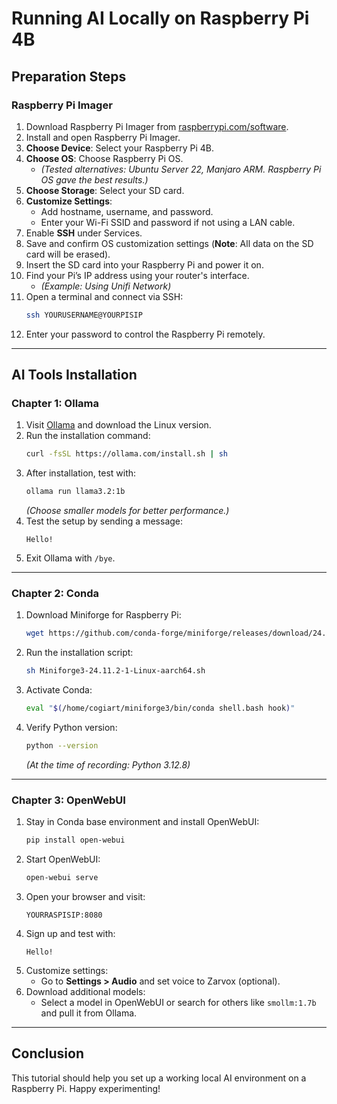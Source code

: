 # Running AI Locally on Raspberry Pi 4B

## Preparation Steps

### Raspberry Pi Imager
1. Download Raspberry Pi Imager from [raspberrypi.com/software](https://www.raspberrypi.com/software/).
2. Install and open Raspberry Pi Imager.
3. **Choose Device**: Select your Raspberry Pi 4B.
4. **Choose OS**: Choose Raspberry Pi OS.
   - *(Tested alternatives: Ubuntu Server 22, Manjaro ARM. Raspberry Pi OS gave the best results.)*
5. **Choose Storage**: Select your SD card.
6. **Customize Settings**:
   - Add hostname, username, and password.
   - Enter your Wi-Fi SSID and password if not using a LAN cable.
7. Enable **SSH** under Services.
8. Save and confirm OS customization settings (**Note**: All data on the SD card will be erased).
9. Insert the SD card into your Raspberry Pi and power it on.
10. Find your Pi’s IP address using your router's interface.
    - *(Example: Using Unifi Network)*
11. Open a terminal and connect via SSH:
    ```bash
    ssh YOURUSERNAME@YOURPISIP
    ```
12. Enter your password to control the Raspberry Pi remotely.

---

## AI Tools Installation

### Chapter 1: Ollama
1. Visit [Ollama](https://ollama.com) and download the Linux version.
2. Run the installation command:
    ```bash
    curl -fsSL https://ollama.com/install.sh | sh
    ```
3. After installation, test with:
    ```bash
    ollama run llama3.2:1b
    ```
   *(Choose smaller models for better performance.)*
4. Test the setup by sending a message:
    ```
    Hello!
    ```
5. Exit Ollama with `/bye`.

---

### Chapter 2: Conda
1. Download Miniforge for Raspberry Pi:
    ```bash
    wget https://github.com/conda-forge/miniforge/releases/download/24.11.2-1/Miniforge3-24.11.2-1-Linux-aarch64.sh
    ```
2. Run the installation script:
    ```bash
    sh Miniforge3-24.11.2-1-Linux-aarch64.sh
    ```
3. Activate Conda:
    ```bash
    eval "$(/home/cogiart/miniforge3/bin/conda shell.bash hook)"
    ```
4. Verify Python version:
    ```bash
    python --version
    ```
    *(At the time of recording: Python 3.12.8)*

---

### Chapter 3: OpenWebUI
1. Stay in Conda base environment and install OpenWebUI:
    ```bash
    pip install open-webui
    ```
2. Start OpenWebUI:
    ```bash
    open-webui serve
    ```
3. Open your browser and visit:
    ```
    YOURRASPISIP:8080
    ```
4. Sign up and test with:
    ```
    Hello!
    ```
5. Customize settings:
   - Go to **Settings > Audio** and set voice to Zarvox (optional).
6. Download additional models:
   - Select a model in OpenWebUI or search for others like `smollm:1.7b` and pull it from Ollama.

---

## Conclusion
This tutorial should help you set up a working local AI environment on a Raspberry Pi. Happy experimenting!
